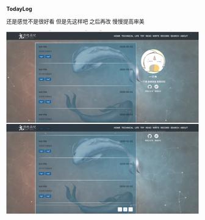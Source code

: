 **TodayLog**

还是感觉不是很好看 但是先这样吧 之后再改 慢慢提高审美

![文章列表页1](../resource/image/文章列表页1.png)
![文章列表页2](../resource/image/文章列表页2.png)
